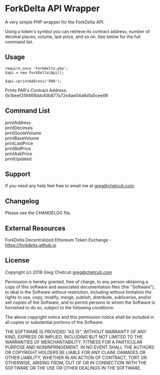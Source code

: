 ForkDelta API Wrapper
=====================
A very simple PHP wrapper for the ForkDelta API.

Using a token's symbol you can retrieve its contract address, number of decimal places, volume, last price, and so on. See below for the full command list.

Usage
-----
```
require_once 'ForkDelta.php';  
$api = new ForkDelta\Api();
 
$api->printAddress('PAR');
```

Prints PAR's Contract Address:  
0x1beef31946fbbb40b877a72e4ae04a8d1a5cee06

Command List
------------
printAddress    
printDecimals  
printQuoteVolume  
printBaseVolume  
printLastPrice  
printBidPrice  
printAskPrice  
printUpdated

Support
-------
If you need any help feel free to email me at greg@chetcuti.com.

Changelog
---------
Please see the CHANGELOG file.

External Resources
------------------
ForkDelta Decentralized Ethereum Token Exchange - <https://forkdelta.github.io>

License
-------
Copyright (c) 2018 Greg Chetcuti <greg@chetcuti.com>

Permission is hereby granted, free of charge, to any person obtaining a copy of this software and associated documentation files (the "Software"), to deal in the Software without restriction, including without limitation the rights to use, copy, modify, merge, publish, distribute, sublicense, and/or sell copies of the Software, and to permit persons to whom the Software is furnished to do so, subject to the following conditions:

The above copyright notice and this permission notice shall be included in all copies or substantial portions of the Software.

THE SOFTWARE IS PROVIDED "AS IS", WITHOUT WARRANTY OF ANY KIND, EXPRESS OR IMPLIED, INCLUDING BUT NOT LIMITED TO THE WARRANTIES OF MERCHANTABILITY, FITNESS FOR A PARTICULAR PURPOSE AND NONINFRINGEMENT. IN NO EVENT SHALL THE AUTHORS OR COPYRIGHT HOLDERS BE LIABLE FOR ANY CLAIM, DAMAGES OR OTHER LIABILITY, WHETHER IN AN ACTION OF CONTRACT, TORT OR OTHERWISE, ARISING FROM, OUT OF OR IN CONNECTION WITH THE SOFTWARE OR THE USE OR OTHER DEALINGS IN THE SOFTWARE.
